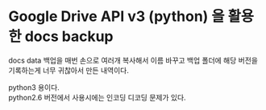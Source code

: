 # Google Drive API v3 (python) 을 활용한 docs backup

docs data 백업을 매번 손으로 여러개 복사해서 이름 바꾸고 백업 폴더에 해당 버전을 기록하는게 너무 귀찮아서 만든 내역이다.



python3 용이다.  
python2.6 버전에서 사용시에는 인코딩 디코딩 문제가 있다.      